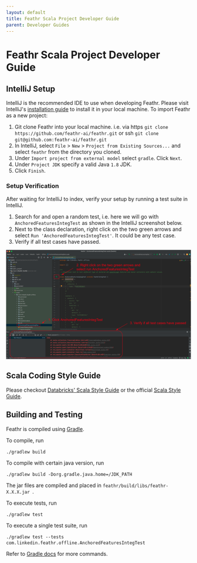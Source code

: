 ```yaml
---
layout: default
title: Feathr Scala Project Developer Guide
parent: Developer Guides
---
```


# Feathr Scala Project Developer Guide

## IntelliJ Setup

IntelliJ is the recommended IDE to use when developing Feathr. Please visit IntelliJ's
[installation guide](https://www.jetbrains.com/help/idea/installation-guide.html) to install it
in your local machine. To import Feathr as a new project:
1. Git clone Feathr into your local machine. i.e. via https `git clone https://github.com/feathr-ai/feathr.git` or ssh `git clone git@github.com:feathr-ai/feathr.git`
2. In IntelliJ, select `File` > `New` > `Project from Existing Sources...` and select `feathr` from the directory you cloned.
3. Under `Import project from external model` select `gradle`. Click `Next`.
4. Under `Project JDK` specify a valid Java `1.8` JDK.
5. Click `Finish`.

### Setup Verification

After waiting for IntelliJ to index, verify your setup by running a test suite in IntelliJ.

1. Search for and open a random test, i.e. here we will go with `AnchoredFeaturesIntegTest` as shown in the IntelliJ screenshot below.
2. Next to the class declaration, right click on the two green arrows and select `Run 'AnchoredFeaturesIntegTest'`. It could be any test case.
3. Verify if all test cases have passed.

![intelliJ-setup](./images/intellij-setup.png)

## Scala Coding Style Guide

Please checkout [Databricks' Scala Style Guide](https://github.com/databricks/scala-style-guide) or the official [Scala Style Guide](https://docs.scala-lang.org/style/?fbclid=IwAR18Pl_IZmWJUrlNlyzJmwNAniaWe_S3maTgF-dQCbY6jqLufsIJKI-syf8).

## Building and Testing

Feathr is compiled using [Gradle](https://docs.gradle.org/current/userguide/command_line_interface.html).

To compile, run
```
./gradlew build
```

To compile with certain java version, run
```
./gradlew build -Dorg.gradle.java.home=/JDK_PATH
```

The jar files are compiled and placed in `feathr/build/libs/feathr-X.X.X.jar `.

To execute tests, run
```
./gradlew test
```

To execute a single test suite, run
```
./gradlew test --tests com.linkedin.feathr.offline.AnchoredFeaturesIntegTest
```

Refer to [Gradle docs](https://docs.gradle.org/current/userguide/command_line_interface.html) for more commands.

